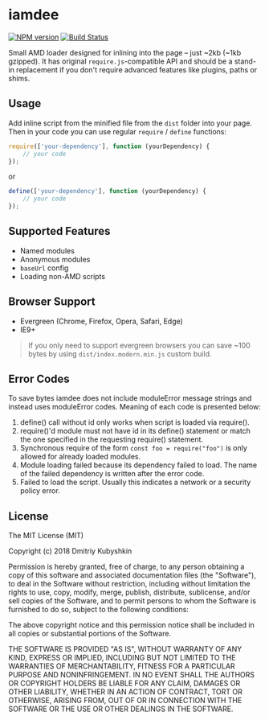 # iamdee

[![NPM version](https://badge.fury.io/js/iamdee.svg)](https://npmjs.org/package/iamdee)
[![Build Status][travis-image]][travis-url]

[project-url]: https://github.com/grassator/iamdee
[travis-url]: https://travis-ci.org/grassator/iamdee
[travis-image]: https://travis-ci.org/grassator/iamdee.svg?branch=master


Small AMD loader designed for inlining into the page – just ~2kb (~1kb gzipped). It has original `require.js`-compatible API and should be a stand-in replacement if you don't require advanced features like plugins, paths or shims. 

## Usage

Add inline script from the minified file from the `dist` folder into your page. Then in your code you can use regular `require` / `define` functions:

```js
require(['your-dependency'], function (yourDependency) {
    // your code
});
```

or

```js
define(['your-dependency'], function (yourDependency) {
    // your code
});
```

## Supported Features

* Named modules
* Anonymous modules
* `baseUrl` config
* Loading non-AMD scripts

## Browser Support

* Evergreen (Chrome, Firefox, Opera, Safari, Edge)
* IE9+

> If you only need to support evergreen browsers you can save ~100 bytes by
using `dist/index.modern.min.js` custom build.

## Error Codes

To save bytes iamdee does not include moduleError message strings and
instead uses moduleError codes. Meaning of each code is presented below:

1. define() call without id only works when script is loaded via require().
2. require()'d module must not have id in its define() statement or match
the one specified in the requesting require() statement.
3. Synchronous require of the form `const foo = require("foo")` is only allowed for already loaded modules.
4. Module loading failed because its dependency failed to load. The name of the failed dependency is written after the error code.
5. Failed to load the script. Usually this indicates a network or a security policy error. 

## License

The MIT License (MIT)

Copyright (c) 2018 Dmitriy Kubyshkin

Permission is hereby granted, free of charge, to any person obtaining a copy of this software and associated documentation files (the "Software"), to deal in the Software without restriction, including without limitation the rights to use, copy, modify, merge, publish, distribute, sublicense, and/or sell copies of the Software, and to permit persons to whom the Software is furnished to do so, subject to the following conditions:

The above copyright notice and this permission notice shall be included in all copies or substantial portions of the Software.

THE SOFTWARE IS PROVIDED "AS IS", WITHOUT WARRANTY OF ANY KIND, EXPRESS OR IMPLIED, INCLUDING BUT NOT LIMITED TO THE WARRANTIES OF MERCHANTABILITY, FITNESS FOR A PARTICULAR PURPOSE AND NONINFRINGEMENT. IN NO EVENT SHALL THE AUTHORS OR COPYRIGHT HOLDERS BE LIABLE FOR ANY CLAIM, DAMAGES OR OTHER LIABILITY, WHETHER IN AN ACTION OF CONTRACT, TORT OR OTHERWISE, ARISING FROM, OUT OF OR IN CONNECTION WITH THE SOFTWARE OR THE USE OR OTHER DEALINGS IN THE SOFTWARE.
